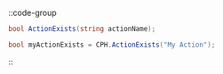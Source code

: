 ::code-group
  ```csharp [Method]
  bool ActionExists(string actionName);
  ```
  ```csharp [Example]
  bool myActionExists = CPH.ActionExists("My Action");
  ```
::